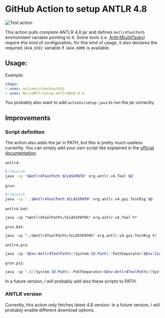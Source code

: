 # GitHub Action to setup ANTLR 4.8

![Test action](https://github.com/NiccoMlt/setup-antlr4/workflows/Test%20action/badge.svg)

This action pulls complete ANTLR 4.8 jar and defines `Antlr4ToolPath` environment variable pointing to it.
Some tools (i.e. [Antlr4BuildTasks](https://github.com/kaby76/Antlr4BuildTasks)) require this kind of configuration;
for this kind of usage, it also declares the required `JAVA_EXEC` variable if `JAVA_HOME` is available.

## Usage:

Example:
```yaml
steps:
- uses: actions/checkout@v2
- uses: NiccoMlt/setup-antlr4@v0.0.4
```

You probably also want to add `actions/setup-java` to run the jar correctly.

## Improvements

### Script definition

The action also adds the jar in PATH, but this is pretty much useless currently.
You can simply add your own script like explained in the [official documentation](https://github.com/antlr/antlr4/blob/master/doc/getting-started.md):

`antlr4`:
```bash
#!/bin/sh
java -cp "$Antlr4ToolPath:$CLASSPATH" org.antlr.v4.Tool $@
```

`grun`:
```bash
#!/bin/sh
java -cp ".:$Antlr4ToolPath:$CLASSPATH" org.antlr.v4.gui.TestRig $@
```

`antlr4.bat`:
```batch
java -cp "%Antlr4ToolPath%;%CLASSPATH%" org.antlr.v4.Tool %*
```

`grun.bat`:
```batch
java -cp ".;%Antlr4ToolPath%;%CLASSPATH%" org.antlr.v4.gui.TestRig %*
```

`antlr4.ps1`:
```powershell
java -cp "$Env:Antlr4ToolPath$([System.IO.Path]::PathSeparator)$Env:CLASSPATH" org.antlr.v4.Tool $args
```

`grun.ps1`:
```powershell
java -cp ".$([System.IO.Path]::PathSeparator)$Env:Antlr4ToolPath$([System.IO.Path]::PathSeparator)$Env:CLASSPATH" org.antlr.v4.gui.TestRig $args
```

In a future version, I will probably add also these scripts to PATH.

### ANTLR version

Currently, this action only fetches latest 4.8 version.
In a future version, I will probably enable different download options.
